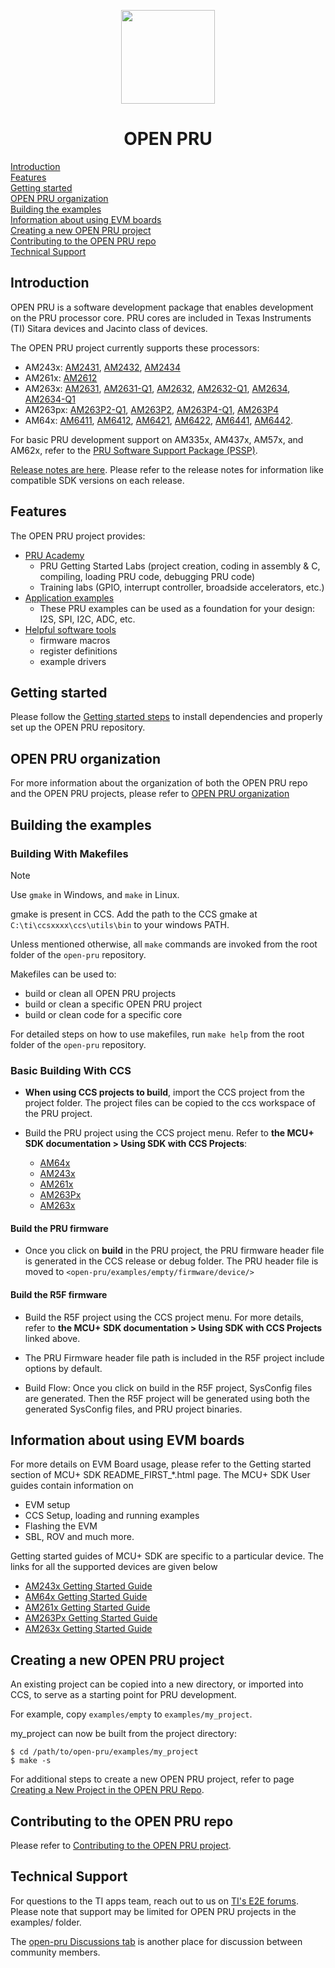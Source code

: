 <div align="center">

<img src="https://upload.wikimedia.org/wikipedia/commons/b/ba/TexasInstruments-Logo.svg" width="150"><br/>
# OPEN PRU

</div>

[Introduction](#introduction)  
[Features](#features)  
[Getting started](#getting-started)  
[OPEN PRU organization](#open-pru-organization)  
[Building the examples](#building-the-examples)  
[Information about using EVM boards](#information-about-using-evm-boards)  
[Creating a new OPEN PRU project](#creating-a-new-open-pru-project)  
[Contributing to the OPEN PRU repo](#contributing-to-the-open-pru-repo)  
[Technical Support](#technical-support)  

## Introduction

OPEN PRU is a software development package that enables development on the PRU processor core. PRU cores are included in Texas Instruments (TI) Sitara devices and Jacinto class of devices.

The OPEN PRU project currently supports these processors:

- AM243x: [AM2431](https://www.ti.com/product/AM2431), [AM2432](https://www.ti.com/product/AM2432), [AM2434](https://www.ti.com/product/AM2434)
- AM261x: [AM2612](https://www.ti.com/product/AM2612)
- AM263x: [AM2631](https://www.ti.com/product/AM2631), [AM2631-Q1](https://www.ti.com/product/AM2631-Q1), [AM2632](https://www.ti.com/product/AM2632), [AM2632-Q1](https://www.ti.com/product/AM2632-Q1), [AM2634](https://www.ti.com/product/AM2634), [AM2634-Q1](https://www.ti.com/product/AM2634-Q1)
- AM263px: [AM263P2-Q1](https://www.ti.com/product/AM263P2-Q1), [AM263P2](https://www.ti.com/product/AM263P2), [AM263P4-Q1](https://www.ti.com/product/AM263P4-Q1), [AM263P4](https://www.ti.com/product/AM263P4)
- AM64x: [AM6411](https://www.ti.com/product/AM6411), [AM6412](https://www.ti.com/product/AM6412), [AM6421](https://www.ti.com/product/AM6421), [AM6422](https://www.ti.com/product/AM6422), [AM6441](https://www.ti.com/product/AM6441), [AM6442](https://www.ti.com/product/AM6442).

For basic PRU development support on AM335x, AM437x, AM57x, and AM62x, refer to the [PRU Software Support Package (PSSP)](https://git.ti.com/cgit/pru-software-support-package/pru-software-support-package).

[Release notes are here](./docs/release_notes.md). Please refer to the release
notes for information like compatible SDK versions on each release.

## Features

The OPEN PRU project provides:
  - [PRU Academy](./academy)
    - PRU Getting Started Labs (project creation, coding in assembly & C, compiling, loading PRU code, debugging PRU code)
    - Training labs (GPIO, interrupt controller, broadside accelerators, etc.)
  - [Application examples](./examples)
    - These PRU examples can be used as a foundation for your design: I2S, SPI, I2C, ADC, etc.
  - [Helpful software tools](./source)
    - firmware macros
    - register definitions
    - example drivers

## Getting started

Please follow the [Getting started steps](./docs/getting_started.md) to install dependencies and properly set up the OPEN PRU repository.

## OPEN PRU organization

For more information about the organization of both the OPEN PRU repo and the
OPEN PRU projects, please refer to
[OPEN PRU organization](./docs/open_pru_organization.md)

## Building the examples 

### Building With Makefiles

> [!NOTE]
> Use `gmake` in Windows, and `make` in Linux.
>
> gmake is present in CCS. Add the path to the CCS gmake at
> `C:\ti\ccsxxxx\ccs\utils\bin` to your windows PATH.
>
> Unless mentioned otherwise, all `make` commands are invoked from the root
> folder of the `open-pru` repository.

Makefiles can be used to:
   - build or clean all OPEN PRU projects
   - build or clean a specific OPEN PRU project
   - build or clean code for a specific core

For detailed steps on how to use makefiles, run ```make help``` from the root
folder of the `open-pru` repository.

### Basic Building With CCS

- **When using CCS projects to build**, import the CCS project from the project
  folder. The project files can be copied to the ccs workspace of the PRU project.

- Build the PRU project using the CCS project menu. Refer to
  **the MCU+ SDK documentation > Using SDK with CCS Projects**:
  - [AM64x](https://software-dl.ti.com/mcu-plus-sdk/esd/AM64X/latest/exports/docs/api_guide_am64x/CCS_PROJECTS_PAGE.html)
  - [AM243x](https://software-dl.ti.com/mcu-plus-sdk/esd/AM243X/latest/exports/docs/api_guide_am243x/CCS_PROJECTS_PAGE.html)
  - [AM261x](https://software-dl.ti.com/mcu-plus-sdk/esd/AM261X/latest/exports/docs/api_guide_am261x/CCS_PROJECTS_PAGE.html)
  - [AM263Px](https://software-dl.ti.com/mcu-plus-sdk/esd/AM263PX/latest/exports/docs/api_guide_am263px/CCS_PROJECTS_PAGE.html)
  - [AM263x](https://software-dl.ti.com/mcu-plus-sdk/esd/AM263X/latest/exports/docs/api_guide_am263x/CCS_PROJECTS_PAGE.html)

#### Build the PRU firmware

- Once you click on **build** in the PRU project, the PRU firmware header file is generated in the CCS release or debug folder. The PRU header file is moved to  `<open-pru/examples/empty/firmware/device/>`

#### Build the R5F firmware

- Build the R5F project using the CCS project menu. For more details, refer to **the MCU+ SDK documentation > Using SDK with CCS Projects** linked above.

- The PRU Firmware header file path is included in the R5F project include options by default.

- Build Flow: Once you click on build in the R5F project, SysConfig files are generated. Then the R5F project will be generated using both the generated SysConfig files, and PRU project binaries.

## Information about using EVM boards

For more details on EVM Board usage, please refer to the Getting started section of MCU+ SDK README_FIRST_*.html page. The MCU+ SDK User guides contain information on
  
- EVM setup
- CCS Setup, loading and running examples
- Flashing the EVM
- SBL, ROV and much more.

Getting started guides of MCU+ SDK are specific to a particular device. The links for all the supported devices are given below

- [AM243x Getting Started Guide](https://software-dl.ti.com/mcu-plus-sdk/esd/AM243X/latest/exports/docs/api_guide_am243x/GETTING_STARTED.html)
- [AM64x  Getting Started Guide](https://software-dl.ti.com/mcu-plus-sdk/esd/AM64X/latest/exports/docs/api_guide_am64x/GETTING_STARTED.html)
- [AM261x Getting Started Guide](https://software-dl.ti.com/mcu-plus-sdk/esd/AM261X/latest/exports/docs/api_guide_am261x/GETTING_STARTED.html)
- [AM263Px Getting Started Guide](https://software-dl.ti.com/mcu-plus-sdk/esd/AM263PX/latest/exports/docs/api_guide_am263px/GETTING_STARTED.html)
- [AM263x Getting Started Guide](https://software-dl.ti.com/mcu-plus-sdk/esd/AM263X/latest/exports/docs/api_guide_am263x/GETTING_STARTED.html)

## Creating a new OPEN PRU project

An existing project can be copied into a new directory, or imported into CCS,
to serve as a starting point for PRU development.

For example, copy `examples/empty` to `examples/my_project`.

my_project can now be built from the project directory:

```
$ cd /path/to/open-pru/examples/my_project
$ make -s
```

For additional steps to create a new OPEN PRU project, refer to page
[Creating a New Project in the OPEN PRU Repo](./docs/open_pru_create_new_project.md).

## Contributing to the OPEN PRU repo

Please refer to [Contributing to the OPEN PRU project](./docs/contributing.md). 

## Technical Support

For questions to the TI apps team, reach out to us on
[TI's E2E forums](https://e2e.ti.com/). Please note that support may be limited
for OPEN PRU projects in the examples/ folder.

The [open-pru Discussions tab](https://github.com/TexasInstruments/open-pru/discussions)
is another place for discussion between community members.
